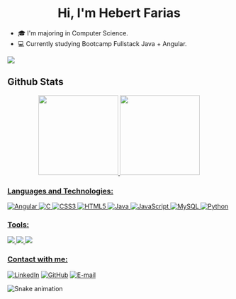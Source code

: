 <h1 align="center">Hi, I'm Hebert Farias</h1>

- 🎓 I'm majoring in Computer Science.
- 💻 Currently studying Bootcamp Fullstack Java + Angular.
<img src="https://komarev.com/ghpvc/?username=HebertFB&style=flat-square">

## Github Stats

<div align="center">
  <a href="https://github.com/HebertFB">
  <img height="180em" src="https://github-readme-stats.vercel.app/api?username=HebertFB&show_icons=true&include_all_commits=true&theme=react"/>
  <img height="180em" src="https://github-readme-stats.vercel.app/api/top-langs/?username=HebertFB&layout=compact&theme=react"/>
</div>

### Languages and Technologies:

![Angular](https://img.shields.io/badge/Angular-20232A?style=for-the-badge&logo=angular&logoColor=C3002F)
![C](https://img.shields.io/badge/C-20232A?style=for-the-badge&logo=c)
![CSS3](https://img.shields.io/badge/CSS3-20232A?style=for-the-badge&logo=css3&logoColor=264CE4)
![HTML5](https://img.shields.io/badge/HTML5-20232A?style=for-the-badge&logo=html5)
![Java](https://img.shields.io/badge/Java-20232A?style=for-the-badge&logo=java)
![JavaScript](https://img.shields.io/badge/JavaScript-20232A?style=for-the-badge&logo=javascript)
![MySQL](https://img.shields.io/badge/MySQL-20232A?logo=mysql&logoColor=white&style=for-the-badge)
![Python](https://img.shields.io/badge/Python-20232A?style=for-the-badge&logo=python)

### Tools:
<div>
  <img src="https://img.shields.io/badge/GitHub-100000?style=for-the-badge&logo=github&logoColor=white"/>
  <img src="https://img.shields.io/badge/GIT-E44C30?style=for-the-badge&logo=git&logoColor=white"/>
  <img src="https://img.shields.io/badge/Jira-0052CC?style=for-the-badge&logo=Jira&logoColor=white"/>  
</div>

### Contact with me:
<div>  
  
[![LinkedIn](https://img.shields.io/badge/LinkedIn-000?style=for-the-badge&logo=linkedin&logoColor=0E76A8)](https://www.linkedin.com/in/hebertfb/)
[![GitHub](https://img.shields.io/badge/GitHub-000?style=for-the-badge&logo=github&logoColor=fff)](https://github.com/HebertFB/)
[![E-mail](https://img.shields.io/badge/Outlook-0078D4?logo=microsoft-outlook&logoColor=white&style=for-the-badge)](mailto:hebertfbarbosa@outlook.com)
  
  ![Snake animation](https://github.com/HebertFB/HebertFB/blob/output/github-contribution-grid-snake.svg)
  
</div>
